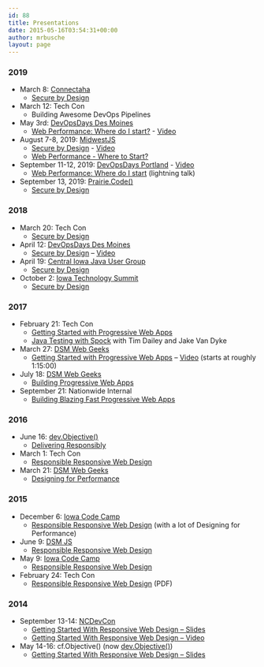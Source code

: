 ```yaml
---
id: 88
title: Presentations
date: 2015-05-16T03:54:31+00:00
author: mrbusche
layout: page
---
```


### 2019

- March 8: [Connectaha](https://connectaha.com/)
  - [Secure by Design](https://drive.google.com/open?id=1xZ__lWpZcBJkRVotuM3LdjspP0Eu4FISK0zSIc_S_Uw)
- March 12: Tech Con
  - Building Awesome DevOps Pipelines
- May 3rd: [DevOpsDays Des Moines](https://devopsdays.org/events/2019-des-moines/welcome/)
  - [Web Performance: Where do I start?](https://docs.google.com/presentation/d/1Km9RTAULSGr8Xo6CY9-josMSJV9T1B7eadL_G_deDpo/edit) - [Video](https://youtu.be/Xg6FAU7s61g)
- August 7-8, 2019: [MidwestJS](http://midwestjs.com/)
  - [Secure by Design](https://docs.google.com/presentation/d/1JyKFChu0hvP7FWQqkcFgaS7lXiucru40cFXpIoOlQzw) - [Video](https://www.youtube.com/watch?v=7bvkeUzTSJM)
  - [Web Performance - Where to Start?](https://docs.google.com/presentation/d/1QPfz1W1sDDk12AEQMjLm-rPr5X5erDWGIgrHPwBl8nQ)
- September 11-12, 2019: [DevOpsDays Portland](https://devopsdays.org/events/2019-portland/welcome/) - [Video](https://www.youtube.com/watch?v=SdGYx_4r1gU)
  - [Web Performance: Where do I start](https://drive.google.com/open?id=1A1vQIC_aUBSQjgAy9ApUoJDmjPO_GyP-TrZHw77DGhw) (lightning talk)
- September 13, 2019: [Prairie.Code()](https://prairiecode.amegala.com/Schedule)
  - [Secure by Design](https://docs.google.com/presentation/d/1RGLcg-QeQzsVSfxgFWN03lqALEPsqCU11pj1J0I9z2g/)

### 2018

- March 20: Tech Con
  - [Secure by Design](https://drive.google.com/open?id=1KhXdtizq6RzRKCIo78RGC5oQ7gaQOflf)
- April 12: [DevOpsDays Des Moines](https://www.devopsdays.org/events/2018-des-moines/welcome/)
  - [Secure by Design](https://drive.google.com/open?id=1BYOTcCUqhNt0yhhVqTDM_HesaA-ode0hTUYrHW0WjN4) &#8211; [Video](https://www.youtube.com/watch?v=dSvCjYdQf_E&t=9s)
- April 19: [Central Iowa Java User Group](https://www.meetup.com/central-iowa-java-users-group/events/249360803/)
  - [Secure by Design](https://drive.google.com/open?id=1eEEnyBEoQVjByWWC34v2RRpLZMqEzv87powHkV1Kx5U)
- October 2: [Iowa Technology Summit](https://www.technologyiowa.org/)
  - [Secure by Design](https://docs.google.com/presentation/d/1mWw78bRNo1vd3s-ght9CTMs_7g-07MSoHiJCykiYKRE/edit#slide=id.g41867286b2_0_68)

### 2017

- February 21: Tech Con
  - <a href="https://drive.google.com/open?id=0B7VF-H5Jt9erYlU4VWczQzRmakU" target="_blank" rel="noopener">Getting Started with Progressive Web Apps</a>
  - <a href="https://drive.google.com/open?id=0B7VF-H5Jt9erMnZOOGxHNllWQVU" target="_blank" rel="noopener">Java Testing with Spock</a> with Tim Dailey and Jake Van Dyke
- March 27: <a href="https://www.dsmwebgeeks.com/wg_events/join-us-march-27th-annual-social-event/" target="_blank" rel="noopener">DSM Web Geeks</a>
  - <a href="https://docs.google.com/presentation/d/1gqFK30M0UNKyh9qJp5lEY43u7IqPaeQ-y60QHcpY1hA/edit" target="_blank" rel="noopener">Getting Started with Progressive Web Apps</a> &#8211; [Video](https://www.facebook.com/DSMWebGeeks/videos/1423410991065489/) (starts at roughly 1:15:00)
- July 18: [DSM Web Geeks](https://www.dsmwebgeeks.com/wg_events/building-blazing-fast-progressive-web-apps/)
  - [Building Progressive Web Apps](https://docs.google.com/presentation/d/1yGvldEwGIuDUCJxjI65COEnGrhP3M8dQzU6-l2EQR9M/edit#slide=id.g201a270098_0_5)
- September 21: Nationwide Internal
  - [Building Blazing Fast Progressive Web Apps](https://docs.google.com/presentation/d/1sOyNWbr5tzdwFtcEf58vd0sDWjUyoFjsdlEb05ZcU74/edit#slide=id.g201a270098_0_0)

### 2016

- June 16: <a href="https://www.devobjective.com/" target="_blank" rel="noopener">dev.Objective()</a>
  - <a href="https://docs.google.com/presentation/d/11Jysy7rKVahfVddCB4fnyk2VSwQ_M-SW0VoFOeoesA0/edit" target="_blank" rel="noopener">Delivering Responsibly</a>
- March 1: Tech Con
  - <a href="https://docs.google.com/presentation/d/1kL7xLnHYPyRFFNbsJ8kJci4tQrcZCo2GjM84-I3McRo/edit?usp=sharing" target="_blank" rel="noopener">Responsible Responsive Web Design</a>
- March 21: <a href="https://www.dsmwebgeeks.com/" target="_blank" rel="noopener">DSM Web Geeks</a>
  - <a href="https://docs.google.com/presentation/d/1tMkfxplam0G_lATb38l0BqvoACFawlKGFqDncHMTElY" target="_blank" rel="noopener">Designing for Performance</a>

### 2015

- December 6: <a href="https://iowacodecamp.com/session/list" target="_blank" rel="noopener">Iowa Code Camp</a>
  - <a href="https://mrbusche.com/p/iowacodecamp/#/" target="_blank" rel="noopener">Responsible Responsive Web Design</a> (with a lot of Designing for Performance)
- June 9: <a href="https://dsmjs.com/" target="_blank" rel="noopener">DSM JS</a>
  - <a href="https://mrbusche.com/p/rrwd" target="_blank" rel="noopener">Responsible Responsive Web Design</a>
- May 9: <a href="https://iowacodecamp.com/" target="_blank" rel="noopener">Iowa Code Camp</a>
  - <a href="https://mrbusche.com/p/rrwd" target="_blank" rel="noopener">Responsible Responsive Web Design</a>
- February 24: Tech Con
  - <a href="https://mrbusche.com/p/techcon/techcon.pdf" target="_blank" rel="noopener">Responsible Responsive Web Design</a> (PDF)

### 2014

- September 13-14: <a href="https://www.ncdevcon.com/" target="_blank" rel="noopener">NCDevCon</a>
  - <a href="https://mrbusche.com/p/responsive-NCDevCon/#/" target="_blank" rel="noopener">Getting Started With Responsive Web Design &#8211; Slides</a>
  - <a href="https://textiles.online.ncsu.edu/online/Play/d40c35ec04c542f2b2a0bb01ddd9016d1d?catalog=f3393fc7-f068-4b21-84cd-23d1cebcd014" target="_blank" rel="noopener">Getting Started With Responsive Web Design &#8211; Video</a>
- May 14-16: cf.Objective() (now <a href="https://www.devobjective.com/" target="_blank" rel="noopener">dev.Objective()</a>)
  - <a href="https://mrbusche.com/p/responsive/#/" target="_blank" rel="noopener">Getting Started With Responsive Web Design &#8211; Slides</a>
